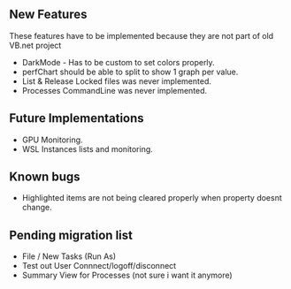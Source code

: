 ﻿## New Features

These features have to be implemented because they are not part of old VB.net project

* DarkMode - Has to be custom to set colors properly.
* perfChart should be able to split to show 1 graph per value.
* List & Release Locked files was never implemented.
* Processes CommandLine was never implemented.

## Future Implementations

* GPU Monitoring.
* WSL Instances lists and monitoring.

## Known bugs

* Highlighted items are not being cleared properly when property doesnt change.

## Pending migration list

* File / New Tasks (Run As)
* Test out User Connnect/logoff/disconnect
* Summary View for Processes (not sure i want it anymore)
